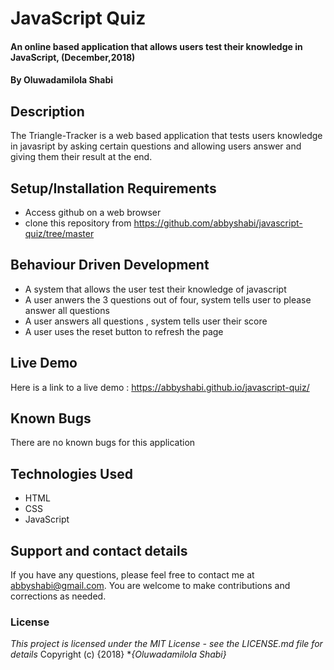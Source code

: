 # JavaScript Quiz
#### An online based application that allows users test their knowledge in JavaScript, (December,2018)
#### By **Oluwadamilola Shabi**
## Description
The Triangle-Tracker is a web based application that tests users knowledge in javasript by asking certain questions and allowing users answer and giving them their result at the end.
## Setup/Installation Requirements
* Access github on a web browser
* clone this repository  from https://github.com/abbyshabi/javascript-quiz/tree/master
## Behaviour Driven Development
* A system that allows the user test their knowledge of javascript
* A user anwers the 3 questions out of four, system tells user to please answer all questions
* A user answers all questions , system tells user their score
* A user uses the reset button to refresh the page
## Live Demo
 Here is a link to a live demo : https://abbyshabi.github.io/javascript-quiz/
## Known Bugs
There are no known bugs for this application
## Technologies Used
* HTML
* CSS
* JavaScript
## Support and contact details
If you have any questions, please feel free to contact me at abbyshabi@gmail.com. You are welcome to make contributions and corrections as needed.
### License
*This project is licensed under the MIT License - see the LICENSE.md file for details*
Copyright (c) {2018} **{Oluwadamilola Shabi}*